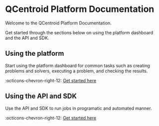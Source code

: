# QCentroid Platform Documentation
Welcome to the QCentroid Platform Documentation.

Get started through the sections below on using the platform dashboard and the API and SDK.


## Using the platform

Start using the platform dashboard for common tasks such as creating problems and solvers, executing a problem, and checking the results.

:octicons-chevron-right-12:  [Get started here](platform/getting-started.md)


## Using the API and SDK

Use the API and SDK to run jobs in programatic and automated manner.

:octicons-chevron-right-12: [Get started here](api/getting-started.md)
